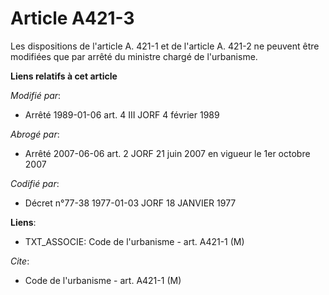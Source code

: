 # Article A421-3

Les dispositions de l'article A. 421-1 et de l'article A. 421-2 ne peuvent être modifiées que par arrêté du ministre chargé
de l'urbanisme.

**Liens relatifs à cet article**

_Modifié par_:

  - Arrêté 1989-01-06 art. 4 III JORF 4 février 1989

_Abrogé par_:

  - Arrêté 2007-06-06 art. 2 JORF 21 juin 2007 en vigueur le 1er octobre 2007

_Codifié par_:

  - Décret n°77-38 1977-01-03 JORF 18 JANVIER 1977

**Liens**:

  - TXT_ASSOCIE: Code de l'urbanisme - art. A421-1 (M)

_Cite_:

  - Code de l'urbanisme - art. A421-1 (M)
